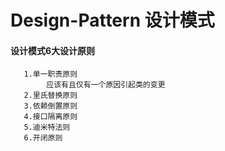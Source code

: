 # Design-Pattern 设计模式
#### 设计模式6大设计原则
       1.单一职责原则
            应该有且仅有一个原因引起类的变更
       2.里氏替换原则
       3.依赖倒置原则
       4.接口隔离原则
       5.迪米特法则
       6.开闭原则
